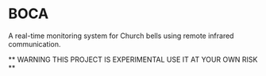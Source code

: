 # BOCA

A real-time monitoring system for Church bells using remote infrared communication.

** WARNING THIS PROJECT IS EXPERIMENTAL USE IT AT YOUR OWN RISK **
